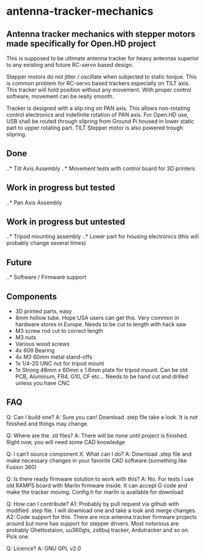 # antenna-tracker-mechanics
##  Antenna tracker mechanics with stepper motors made specifically for Open.HD project
This is supposed to be ultimate antenna tracker for heavy antennas superior to any existing and future RC-servo based design.

Stepper motors do not jitter / oscillate when subjected to static torque. This is common problem for RC-servo based trackers especially on TILT axis. This tracker will hold position without any movement. With proper control software, movement can be really smooth.

Tracker is designed with a slip ring on PAN axis. This allows non-rotating control electronics and indefinite rotation of PAN axis. 
For Open.HD use, USB shall be routed through slipring from Ground Pi housed in lower static part to upper rotating part. TILT Stepper motor is also powered trough slipring.


##  Done
..* Tilt Axis Assembly
..* Movement tests with control board for 3D printers

##  Work in progress but tested
..* Pan Axis Assembly

##  Work in progress but untested
..* Tripod mounting assembly
..* Lower part for housing electronics (this will probably change several times)

##  Future
..* Software / Firmware support

##  Components
* 3D printed parts, easy
* 8mm hollow tube. Hope USA users can get this. Very common in hardware stores in Europe. Needs to be cut to length with hack saw
* M3 screw rod cut to correct length
* M3 nuts
* Various wood screws
* 4x 608 Bearing
* 4x M3 60mm metal stand-offs 
* 1x 1/4-20 UNC nut for tripod mount
* 1x Strong 46mm x 60mm x 1.6mm plate for tripod mount. Can be old PCB, Aluminum, FR4, G10, CF etc... Needs to be hand cut and drilled unless you have CNC 



##  FAQ
Q: Can I build one?
A: Sure you can! Download .step file take a look. It is not finished and things may change. 

Q: Where are the .stl files?
A: There will be none until project is finished. Right now, you will need some CAD knowledge

Q: I can’t source component X. What can I do?
A: Download .step file and make necessary changes in your favorite CAD software (something like Fusion 360)

Q: Is there ready firmware solution to work with this?
A: No. For tests I use old RAMPS board with Marlin firmware inside. It can accept G code and make the tracker moving. Config.h for marlin is available for download

Q: How can I contribute?
A1: Probably by pull request via github with modified .step file. I will download one and take a look and merge changes.
A2: Code support for this. There are nice antenna tracker firmware projects around but none has support for stepper drivers. Most notorious are probably Ghettostaion, uu360gts, zs6buj tracker, Ardutracker and so on. Pick one

Q: Licence?
A: GNU GPL v2.0
